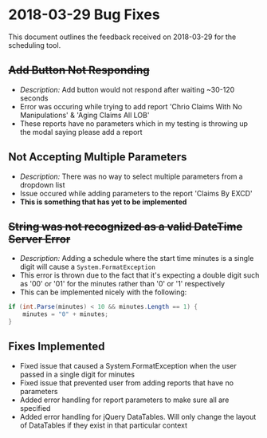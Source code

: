 # 2018-03-29 Bug Fixes 
This document outlines the feedback received on 2018-03-29 for the scheduling tool.

## ~~Add Button Not Responding~~
* *Description:* Add button would not respond after waiting ~30-120 seconds
* Error was occuring while trying to add report 'Chrio Claims With No Manipulations' & 'Aging Claims All LOB'
* These reports have no parameters which in my testing is throwing up the modal saying please add a report

## Not Accepting Multiple Parameters
* *Description:* There was no way to select multiple parameters from a dropdown list
* Issue occured while adding parameters to the report 'Claims By EXCD'
* **This is something that has yet to be implemented**


## ~~String was not recognized as a valid DateTime Server Error~~
* *Description:* Adding a schedule where the start time minutes is a single digit will cause a `System.FormatException`
* This error is thrown due to the fact that it's expecting a double digit such as '00' or '01' for the minutes rather than '0' or '1' respectively 
* This can be implemented nicely with the following: 
```csharp
if (int.Parse(minutes) < 10 && minutes.Length == 1) {
    minutes = "0" + minutes; 
}
```


## Fixes Implemented
* Fixed issue that caused a System.FormatException when the user passed in a single digit for minutes
* Fixed issue that prevented user from adding reports that have no parameters
* Added error handling for report parameters to make sure all are specified 
* Added error handling for jQuery DataTables. Will only change the layout of DataTables if they exist in that particular context